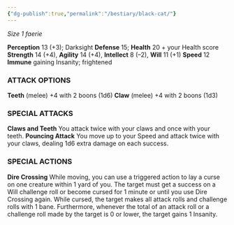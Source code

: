 ```yaml
---
{"dg-publish":true,"permalink":"/bestiary/black-cat/"}
---
```


*Size 1 faerie*

**Perception** 13 (+3); Darksight
**Defense** 15; **Health** 20 + your Health score
**Strength** 14 (+4), **Agility** 14 (+4), **Intellect** 8 (–2), **Will** 11 (+1)
**Speed** 12
**Immune** gaining Insanity; frightened
### ATTACK OPTIONS
**Teeth** (melee) +4 with 2 boons (1d6)
**Claw** (melee) +4 with 2 boons (1d3)
### SPECIAL ATTACKS
**Claws and Teeth** You attack twice with your claws and once with your teeth.
**Pouncing Attack** You move up to your Speed and attack twice with your claws, dealing 1d6 extra damage on each success.
### SPECIAL ACTIONS
**Dire Crossing** While moving, you can use a triggered action to lay a curse on one creature within 1 yard of you. The target must get a success on a Will challenge roll or become cursed for 1 minute or until you use Dire Crossing again. While cursed, the target makes all attack rolls and challenge rolls with 1 bane. Furthermore, whenever the total of an attack roll or a challenge roll made by the target is 0 or lower, the target gains 1 Insanity.